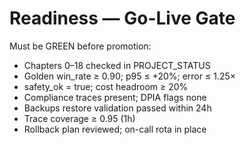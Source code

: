 # Readiness — Go-Live Gate

Must be GREEN before promotion:
- Chapters 0–18 checked in PROJECT_STATUS
- Golden win_rate ≥ 0.90; p95 ≤ +20%; error ≤ 1.25×
- safety_ok = true; cost headroom ≥ 20%
- Compliance traces present; DPIA flags none
- Backups restore validation passed within 24h
- Trace coverage ≥ 0.95 (1h)
- Rollback plan reviewed; on-call rota in place
